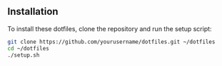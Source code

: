 ## Installation

To install these dotfiles, clone the repository and run the setup script:

```sh
git clone https://github.com/yourusername/dotfiles.git ~/dotfiles
cd ~/dotfiles
./setup.sh
```
